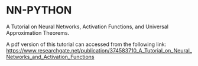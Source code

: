 # NN-PYTHON
A Tutorial on Neural Networks, Activation Functions, and Universal Approximation Theorems. 

A pdf version of this tutorial can accessed from the following link:
https://www.researchgate.net/publication/374583710_A_Tutorial_on_Neural_Networks_and_Activation_Functions
